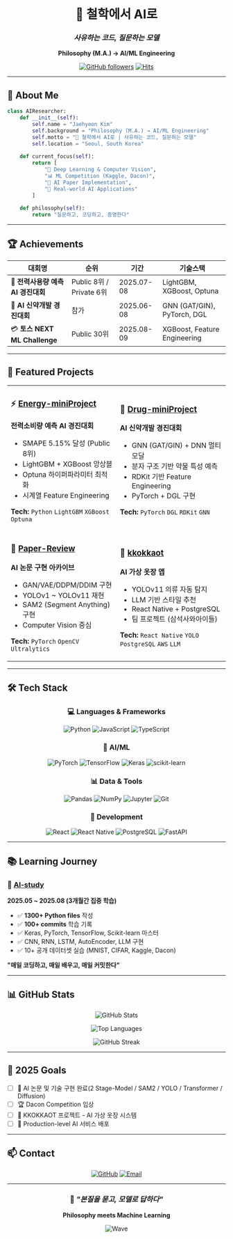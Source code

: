 <div align="center">

# 🤔 철학에서 AI로
### *사유하는 코드, 질문하는 모델*

**Philosophy (M.A.) → AI/ML Engineering**

[![GitHub followers](https://img.shields.io/github/followers/Afraid-Not?style=social)](https://github.com/Afraid-Not)
[![Hits](https://hits.seeyoufree.com/api/count/incr/badge.svg?url=https%3A%2F%2Fgithub.com%2FAfraid-Not&count_bg=%2379C83D&title_bg=%23555555&icon=&icon_color=%23E7E7E7&title=Profile+Views&edge_flat=false)](https://hits.seeyoufree.com)

</div>

---

## 👋 About Me

```python
class AIResearcher:
    def __init__(self):
        self.name = "Jaehyeon Kim"
        self.background = "Philosophy (M.A.) → AI/ML Engineering"
        self.motto = "🤔 철학에서 AI로 | 사유하는 코드, 질문하는 모델"
        self.location = "Seoul, South Korea"
        
    def current_focus(self):
        return [
            "🧠 Deep Learning & Computer Vision",
            "📊 ML Competition (Kaggle, Dacon)",
            "📄 AI Paper Implementation",
            "🚀 Real-world AI Applications"
        ]
    
    def philosophy(self):
        return "질문하고, 코딩하고, 증명한다"
```

---

## 🏆 Achievements

| 대회명 | 순위 | 기간 | 기술스택 |
|--------|------|------|----------|
| 🥈 **전력사용량 예측 AI 경진대회** | Public 8위 / Private 6위 | 2025.07-08 | LightGBM, XGBoost, Optuna |
| 💊 **AI 신약개발 경진대회** | 참가 | 2025.06-08 | GNN (GAT/GIN), PyTorch, DGL |
| 💳 **토스 NEXT ML Challenge** | Public 30위 | 2025.08-09 | XGBoost, Feature Engineering |

---

## 💼 Featured Projects

<table>
<tr>
<td width="50%">

### ⚡ [Energy-miniProject](https://github.com/Afraid-Not/Energy-miniProject)
**전력소비량 예측 AI 경진대회**
- SMAPE 5.15% 달성 (Public 8위)
- LightGBM + XGBoost 앙상블
- Optuna 하이퍼파라미터 최적화
- 시계열 Feature Engineering

**Tech:** `Python` `LightGBM` `XGBoost` `Optuna`

</td>
<td width="50%">

### 💊 [Drug-miniProject](https://github.com/Afraid-Not/Drug-miniProject)
**AI 신약개발 경진대회**
- GNN (GAT/GIN) + DNN 멀티모달
- 분자 구조 기반 약물 특성 예측
- RDKit 기반 Feature Engineering
- PyTorch + DGL 구현

**Tech:** `PyTorch` `DGL` `RDKit` `GNN`

</td>
</tr>

<tr>
<td width="50%">

### 📄 [Paper-Review](https://github.com/Afraid-Not/Paper-Review)
**AI 논문 구현 아카이브**
- GAN/VAE/DDPM/DDIM 구현
- YOLOv1 ~ YOLOv11 재현
- SAM2 (Segment Anything) 구현
- Computer Vision 중심

**Tech:** `PyTorch` `OpenCV` `Ultralytics`

</td>
<td width="50%">

### 👔 [kkokkaot](https://github.com/Afraid-Not/kkokkaot)
**AI 가상 옷장 앱**
- YOLOv11 의류 자동 탐지
- LLM 기반 스타일 추천
- React Native + PostgreSQL
- 팀 프로젝트 (삼석사와아이들)

**Tech:** `React Native` `YOLO` `PostgreSQL` `AWS` `LLM`

</td>
</tr>
</table>

---

## 🛠️ Tech Stack

<div align="center">

### 💻 Languages & Frameworks
![Python](https://img.shields.io/badge/Python-3776AB?style=for-the-badge&logo=python&logoColor=white)
![JavaScript](https://img.shields.io/badge/JavaScript-F7DF1E?style=for-the-badge&logo=javascript&logoColor=black)
![TypeScript](https://img.shields.io/badge/TypeScript-3178C6?style=for-the-badge&logo=typescript&logoColor=white)

### 🧠 AI/ML
![PyTorch](https://img.shields.io/badge/PyTorch-EE4C2C?style=for-the-badge&logo=pytorch&logoColor=white)
![TensorFlow](https://img.shields.io/badge/TensorFlow-FF6F00?style=for-the-badge&logo=tensorflow&logoColor=white)
![Keras](https://img.shields.io/badge/Keras-D00000?style=for-the-badge&logo=keras&logoColor=white)
![scikit-learn](https://img.shields.io/badge/scikit--learn-F7931E?style=for-the-badge&logo=scikit-learn&logoColor=white)

### 📊 Data & Tools
![Pandas](https://img.shields.io/badge/Pandas-150458?style=for-the-badge&logo=pandas&logoColor=white)
![NumPy](https://img.shields.io/badge/NumPy-013243?style=for-the-badge&logo=numpy&logoColor=white)
![Jupyter](https://img.shields.io/badge/Jupyter-F37626?style=for-the-badge&logo=jupyter&logoColor=white)
![Git](https://img.shields.io/badge/Git-F05032?style=for-the-badge&logo=git&logoColor=white)

### 🚀 Development
![React](https://img.shields.io/badge/React-61DAFB?style=for-the-badge&logo=react&logoColor=black)
![React Native](https://img.shields.io/badge/React_Native-61DAFB?style=for-the-badge&logo=react&logoColor=black)
![PostgreSQL](https://img.shields.io/badge/PostgreSQL-4169E1?style=for-the-badge&logo=postgresql&logoColor=white)
![FastAPI](https://img.shields.io/badge/FastAPI-009688?style=for-the-badge&logo=fastapi&logoColor=white)

</div>

---

## 📚 Learning Journey

### 📖 [AI-study](https://github.com/Afraid-Not/AI-study)
**2025.05 ~ 2025.08 (3개월간 집중 학습)**

- ✅ **1300+ Python files** 작성
- ✅ **100+ commits** 학습 기록
- ✅ Keras, PyTorch, TensorFlow, Scikit-learn 마스터
- ✅ CNN, RNN, LSTM, AutoEncoder, LLM 구현
- ✅ 10+ 공개 데이터셋 실습 (MNIST, CIFAR, Kaggle, Dacon)

**"매일 코딩하고, 매일 배우고, 매일 커밋한다"**

---

## 📊 GitHub Stats

<div align="center">

![GitHub Stats](https://github-readme-stats.vercel.app/api?username=Afraid-Not&show_icons=true&theme=tokyonight&hide_border=true)

![Top Languages](https://github-readme-stats.vercel.app/api/top-langs/?username=Afraid-Not&layout=compact&theme=tokyonight&hide_border=true)

![GitHub Streak](https://github-readme-streak-stats.herokuapp.com/?user=Afraid-Not&theme=tokyonight&hide_border=true)

</div>

---

## 🎯 2025 Goals

- [ ] 📄 AI 논문 및 기술 구현 완료(2 Stage-Model / SAM2 / YOLO / Transformer / Diffusion)
- [ ] 🏆 Dacon Competition 입상
- [ ] 🚀 KKOKKAOT 프로젝트 - AI 가상 옷장 시스템
- [ ] 💼 Production-level AI 서비스 배포

---

## 📫 Contact

<div align="center">

[![GitHub](https://img.shields.io/badge/GitHub-181717?style=for-the-badge&logo=github&logoColor=white)](https://github.com/Afraid-Not)
[![Email](https://img.shields.io/badge/Email-EA4335?style=for-the-badge&logo=gmail&logoColor=white)](mailto:kimjaehyun9605@gmail.com)

</div>

---

<div align="center">

### 💭 *"본질을 묻고, 모델로 답하다"*

**Philosophy meets Machine Learning**

![Wave](https://raw.githubusercontent.com/mayhemantt/mayhemantt/Update/svg/Bottom.svg)

</div>
